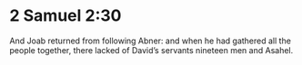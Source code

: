# 2 Samuel 2:30

And Joab returned from following Abner: and when he had gathered all the people together, there lacked of David’s servants nineteen men and Asahel.